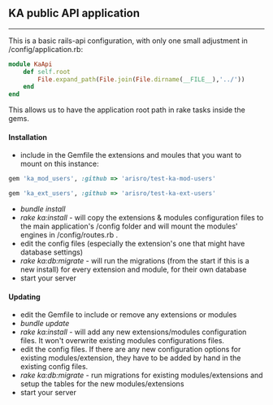 ## KA public API application
--------------
This is a basic rails-api configuration, with only one small adjustment in /config/application.rb:
```ruby
module KaApi
    def self.root
        File.expand_path(File.join(File.dirname(__FILE__),'../'))
    end
end
```
This allows us to have the application root path in rake tasks inside the gems.

#### Installation
- include in the Gemfile the extensions and moules that you want to mount on this instance:

```ruby
gem 'ka_mod_users', :github => 'arisro/test-ka-mod-users'

gem 'ka_ext_users', :github => 'arisro/test-ka-ext-users'
```
- *bundle install*  
- *rake ka:install* - will copy the extensions & modules configuration files to the main application's /config folder and will mount the modules' engines in /config/routes.rb .  
- edit the config files (especially the extension's one that might have database settings)  
- *rake ka:db:migrate* - will run the migrations (from the start if this is a new install) for every extension and module, for their own database
- start your server

#### Updating
- edit the Gemfile to include or remove any extensions or modules
- *bundle update*  
- *rake ka:install* - will add any new extensions/modules configuration files. It won't overwrite existing modules configurations files.
- edit the config files.  If there are any new configuration options for existing modules/extension, they have to be added by hand in the existing config files.
- *rake ka:db:migrate* - run migrations for existing modules/extensions and setup the tables for the new modules/extensions
- start your server
